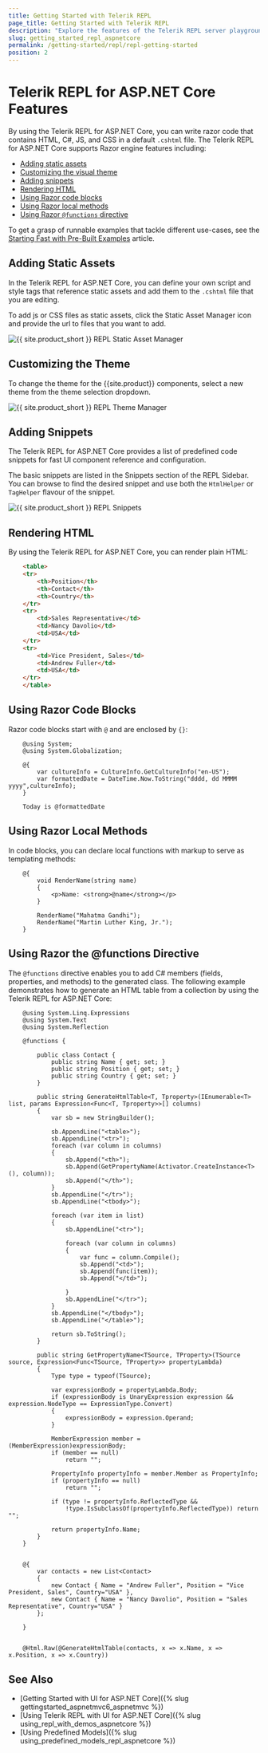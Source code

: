 ```yaml
---
title: Getting Started with Telerik REPL
page_title: Getting Started with Telerik REPL
description: "Explore the features of the Telerik REPL server playground tool and learn how to use them when experimenting with the Telerik UI components."
slug: getting_started_repl_aspnetcore
permalink: /getting-started/repl/repl-getting-started
position: 2
---
```


# Telerik REPL for ASP.NET Core Features

By using the Telerik REPL for ASP.NET Core, you can write razor code that contains HTML, C#, JS, and CSS in a default `.cshtml` file. The Telerik REPL for ASP.NET Core supports Razor engine features including:

* [Adding static assets](#adding-static-assets)
* [Customizing the visual theme](#customizing-the-theme)
* [Adding snippets](#adding-snippets)
* [Rendering HTML](#rendering-html)
* [Using Razor code blocks](#using-razor-code-blocks)
* [Using Razor local methods](#using-razor-local-methods)
* [Using Razor `@functions` directive](#using-razor-the-functions-directive)

To get a grasp of runnable examples that tackle different use-cases, see the [Starting Fast with Pre-Built Examples](https://www.telerik.com/aspnet-core-ui/repl/getting-started) article.

## Adding Static Assets

In the Telerik REPL for ASP.NET Core, you can define your own script and style tags that reference static assets and add them to the `.cshtml` file that you are editing. 

To add js or CSS files as static assets, click the Static Asset Manager icon and provide the url to files that you want to add.

   ![{{ site.product_short }} REPL Static Asset Manager](../../getting-started-core/REPL/images/repl-static-asset-manager.png)

## Customizing the Theme

To change the theme for the {{site.product}} components, select a new theme from the theme selection dropdown.

   ![{{ site.product_short }} REPL Theme Manager](../../getting-started-core/REPL/images/repl-theme-manager.png)

## Adding Snippets

The Telerik REPL for ASP.NET Core provides a list of predefined code snippets for fast UI component reference and configuration.

The basic snippets are listed in the Snippets section of the REPL Sidebar. You can browse to find the desired snippet and use both the `HtmlHelper` or `TagHelper` flavour of the snippet.

   ![{{ site.product_short }} REPL Snippets](../../getting-started-core/REPL/images/repl-built-in-snippets.png)

## Rendering HTML

By using the Telerik REPL for ASP.NET Core, you can render plain HTML:

```HTML
    <table>
    <tr>
        <th>Position</th>
        <th>Contact</th>
        <th>Country</th>
    </tr>
    <tr>
        <td>Sales Representative</td>
        <td>Nancy Davolio</td>
        <td>USA</td>
    </tr>
    <tr>
        <td>Vice President, Sales</td>
        <td>Andrew Fuller</td>
        <td>USA</td>
    </tr>
    </table>
```

## Using Razor Code Blocks

Razor code blocks start with `@` and are enclosed by `{}`:

```Razor
    @using System;
    @using System.Globalization;

    @{
        var cultureInfo = CultureInfo.GetCultureInfo("en-US");
        var formattedDate = DateTime.Now.ToString("dddd, dd MMMM yyyy",cultureInfo);
    }

    Today is @formattedDate
```

## Using Razor Local Methods

In code blocks, you can declare local functions with markup to serve as templating methods:

```Razor
    @{
        void RenderName(string name)
        {
            <p>Name: <strong>@name</strong></p>
        }

        RenderName("Mahatma Gandhi");
        RenderName("Martin Luther King, Jr.");
    }
```

## Using Razor the @functions Directive

The `@functions` directive enables you to add C# members (fields, properties, and methods) to the generated class. The following example demonstrates how to generate an HTML table from a collection by using the Telerik REPL for ASP.NET Core:

```Razor
    @using System.Linq.Expressions
    @using System.Text
    @using System.Reflection

    @functions {

        public class Contact {
            public string Name { get; set; }  
            public string Position { get; set; }      
            public string Country { get; set; }      
        }
        
        public string GenerateHtmlTable<T, Tproperty>(IEnumerable<T> list, params Expression<Func<T, Tproperty>>[] columns)
        {
            var sb = new StringBuilder();

            sb.AppendLine("<table>");
            sb.AppendLine("<tr>");
            foreach (var column in columns)
            {
                sb.Append("<th>");
                sb.Append(GetPropertyName(Activator.CreateInstance<T>(), column));
                sb.Append("</th>");
            }
            sb.AppendLine("</tr>");
            sb.AppendLine("<tbody>");

            foreach (var item in list)
            {
                sb.AppendLine("<tr>");

                foreach (var column in columns)
                {
                    var func = column.Compile();
                    sb.Append("<td>");
                    sb.Append(func(item));
                    sb.Append("</td>");

                }
                sb.AppendLine("</tr>");
            }
            sb.AppendLine("</tbody>");
            sb.AppendLine("</table>");

            return sb.ToString();
        }

        public string GetPropertyName<TSource, TProperty>(TSource source, Expression<Func<TSource, TProperty>> propertyLambda)
        {
            Type type = typeof(TSource);

            var expressionBody = propertyLambda.Body;
            if (expressionBody is UnaryExpression expression && expression.NodeType == ExpressionType.Convert)
            {
                expressionBody = expression.Operand;
            }

            MemberExpression member = (MemberExpression)expressionBody;
            if (member == null)
                return "";

            PropertyInfo propertyInfo = member.Member as PropertyInfo;
            if (propertyInfo == null)
                return "";

            if (type != propertyInfo.ReflectedType &&
                !type.IsSubclassOf(propertyInfo.ReflectedType)) return "";

            return propertyInfo.Name;
        }
    }


    @{
        var contacts = new List<Contact>
        {
            new Contact { Name = "Andrew Fuller", Position = "Vice President, Sales", Country="USA" },
            new Contact { Name = "Nancy Davolio", Position = "Sales Representative", Country="USA" }
        };

    }


    @Html.Raw(@GenerateHtmlTable(contacts, x => x.Name, x => x.Position, x => x.Country))
```

## See Also

* [Getting Started with UI for ASP.NET Core]({% slug gettingstarted_aspnetmvc6_aspnetmvc %})
* [Using Telerik REPL with UI for ASP.NET Core]({% slug using_repl_with_demos_aspnetcore %})
* [Using Predefined Models]({% slug using_predefined_models_repl_aspnetcore %})
